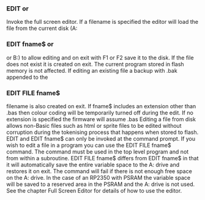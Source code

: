 

### EDIT or

Invoke the full screen editor. If a filename is specified the editor will load the file from the current disk (A:

### EDIT fname$ or

or B:) to allow editing and on exit with F1 or F2 save it to the disk. If the file does not exist it is created on exit. The current program stored in flash memory is not affected. If editing an existing file a backup with .bak appended to the

### EDIT FILE fname$

filename is also created on exit. If fname$ includes an extension other than .bas then colour coding will be temporarily turned off during the edit. If no extension is specified the firmware will assume .bas Editing a file from disk allows non-Basic files such as html or sprite files to be edited without corruption during the tokenising process that happens when stored to flash. EDIT and EDIT fname$ can only be invoked at the command prompt. If you wish to edit a file in a program you can use the EDIT FILE fname$ command. The command must be used in the top level program and not from within a subroutine. EDIT FILE fname$ differs from EDIT fname$ in that it will automatically save the entire variable space to the A: drive and restores it on exit. The command will fail if there is not enough free space on the A: drive. In the case of an RP2350 with PSRAM the variable space will be saved to a reserved area in the PSRAM and the A: drive is not used. See the chapter Full Screen Editor for details of how to use the editor.